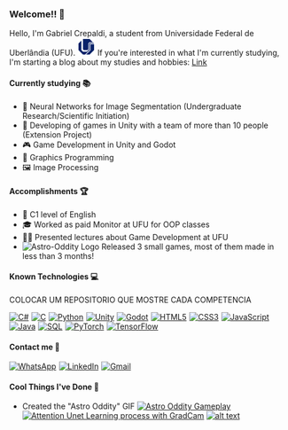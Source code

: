 ### Welcome!! 👋

Hello, I'm Gabriel Crepaldi, a student from Universidade Federal de Uberlândia (UFU). <a href="https://www.ufu.br"><img src="Ufu_logo.png" alt="UFU logo" width="32" height="32"/></a>
If you're interested in what I'm currently studying, I'm starting a blog about my studies and hobbies:
[Link](https://chiseled-lantana-ef4.notion.site/Gabri0-1300f49239cc80c6b557f0f8bec28e76?pvs=4)

#### Currently studying 📚

- 🧠 Neural Networks for Image Segmentation (Undergraduate Research/Scientific Initiation)
- 👾 Developing of games in Unity with a team of more than 10 people (Extension Project)
- 🎮 Game Development in Unity and Godot
- 🔢 Graphics Programming
- 🖼️ Image Processing

#### Accomplishments 🏆

- 🔡 C1 level of English
- 🎓 Worked as paid Monitor at UFU for OOP classes
- 🧑‍🏫 Presented lectures about Game Development at UFU
- <img src="https://github.com/Gabril0/libgdxGame/assets/62163345/fb1e193a-d036-4efb-a6f9-71d2d204b9c2" alt="Astro-Oddity Logo" width="32" height="32"/> Released 3 small games, most of them made in less than 3 months!

#### Known Technologies 💻
COLOCAR UM REPOSITORIO QUE MOSTRE CADA COMPETENCIA

<p>
  <span style="display: inline-block; margin-right: 1px;">
    <a href="https://github.com/ArthurHSouza/GaelThroughDimensions"><img src="https://img.shields.io/badge/C%23-239120?style=flat-square&logo=dotnet&logoColor=white" alt="C#"></a>
  </span>
  <span style="display: inline-block; margin-right: 1px;">
    <a href="https://github.com/Gabril0/C"><img src="https://img.shields.io/badge/-C-A8B9CC?style=flat-square&logo=c&logoColor=white" alt="C"></a>
  </span>
  <span style="display: inline-block; margin-right: 1px;">
    <a href="https://github.com/Gabril0/CNN"><img src="https://img.shields.io/badge/-Python-3776AB?style=flat-square&logo=python&logoColor=white" alt="Python"></a>
  </span>
  <span style="display: inline-block; margin-right: 1px;">
    <a href="https://github.com/ArthurHSouza/GaelThroughDimensions"><img src="https://img.shields.io/badge/-Unity-000000?style=flat-square&logo=unity&logoColor=white" alt="Unity"></a>
  </span>
  <span style="display: inline-block; margin-right: 1px;">
    <a href="https://github.com/Gabril0/CharacterCreator"><img src="https://img.shields.io/badge/-Godot-478CBF?style=flat-square&logo=godot-engine&logoColor=white" alt="Godot"></a>
  </span>
  <span style="display: inline-block; margin-right: 1px;">
    <a href="https://github.com/Gabril0/WebDevelopment"><img src="https://img.shields.io/badge/-HTML5-E34F26?style=flat-square&logo=html5&logoColor=white" alt="HTML5"></a>
  </span>
  <span style="display: inline-block; margin-right: 1px;">
    <a href="https://github.com/Gabril0/WebDevelopment"><img src="https://img.shields.io/badge/-CSS3-1272B6?style=flat-square&logo=css3&logoColor=white" alt="CSS3"></a>
  </span>
  <span style="display: inline-block; margin-right: 1px;">
    <a href="https://github.com/Gabril0/WebDevelopment"><img src="https://img.shields.io/badge/-JavaScript-F7DF1E?style=flat-square&logo=javascript&logoColor=black" alt="JavaScript"></a>
  </span>
  <span style="display: inline-block; margin-right: 1px;">
    <a href="https://github.com/Gabril0/Sistema-de-Banco-Trabalho-POO-"><img src="https://img.shields.io/badge/-Java-007396?style=flat-square&logo=openjdk&logoColor=white" alt="Java"></a>
  </span>
  <span style="display: inline-block; margin-right: 1px;">
    <a href="https://github.com/Gabril0/WebDevelopment"><img src="https://img.shields.io/badge/-SQL-4479A1?style=flat-square&logo=postgresql&logoColor=white" alt="SQL"></a>
  </span>
  <span style="display: inline-block; margin-right: 1px;">
    <a href="https://github.com/Gabril0/CNN"><img src="https://img.shields.io/badge/-PyTorch-EE4C2C?style=flat-square&logo=pytorch&logoColor=white" alt="PyTorch"></a>
  </span>
  <span style="display: inline-block; margin-right: 1px;">
    <a href="https://github.com/Gabril0/CNN"><img src="https://img.shields.io/badge/-TensorFlow-FF6F00?style=flat-square&logo=tensorflow&logoColor=white" alt="TensorFlow"></a>
  </span>
</p>

#### Contact me 🤝
<p>
  <span style="display: inline-block; margin-right: 1px;">
    <a href="https://wa.me/+5134992157006"><img src="https://img.shields.io/badge/WhatsApp-25D366?style=flat-square&logo=whatsapp&logoColor=white" alt="WhatsApp"></a>
  </span>
  <span style="display: inline-block; margin-right: 1px;">
    <a href="https://www.linkedin.com/in/gabrielgcrepaldi/"><img src="https://img.shields.io/badge/LinkedIn-0077B5?style=flat-square&logo=linkedin&logoColor=white" alt="LinkedIn"></a>
  </span>
  <span style="display: inline-block; margin-right: 1px;">
    <a href="mailto:gabrielgcrepaldi@gmail.com"><img src="https://img.shields.io/badge/Gmail-D14836?style=flat-square&logo=gmail&logoColor=white" alt="Gmail"></a>
  </span>
</p>

#### Cool Things I've Done 🌟

- Created the "Astro Oddity" GIF
<a href="https://github.com/Gabril0/Astro-Oddity">![Astro Oddity Gameplay](Astro_Oddity_zfzNw87GPM.gif)</a>
<a href="https://github.com/Gabril0/CNN">![Attention Unet Learning process with GradCam](CNN.gif)</a>
<a href="https://github.com/ArthurHSouza/GaelThroughDimensions">![alt text](Unity_36UyNlaFgO.gif)</a>

